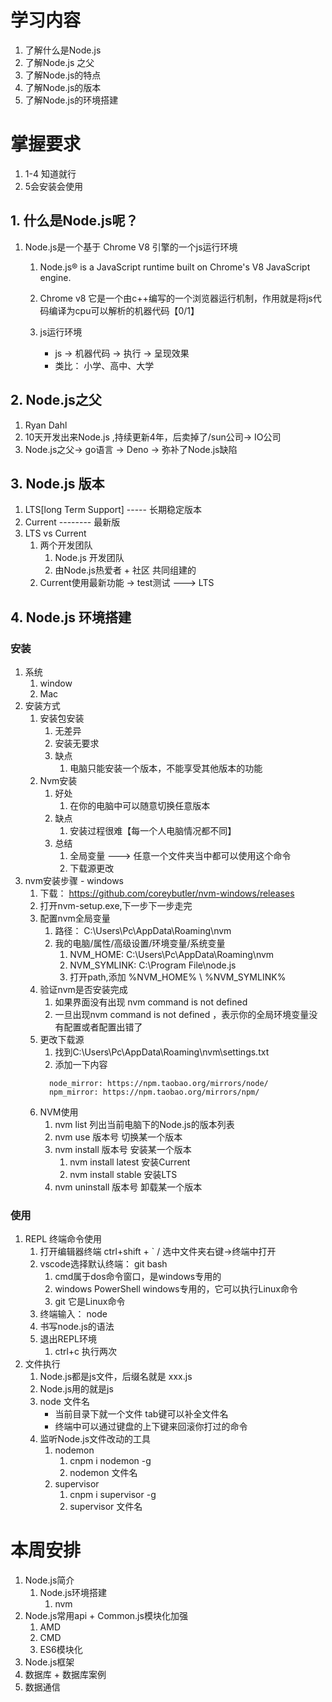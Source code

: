 # 学习内容
1. 了解什么是Node.js
2. 了解Node.js 之父
3. 了解Node.js的特点
4. 了解Node.js的版本
5. 了解Node.js的环境搭建

# 掌握要求
1. 1-4 知道就行
2. 5会安装会使用

## 1. 什么是Node.js呢？
1. Node.js是一个基于 Chrome V8 引擎的一个js运行环境
   1. Node.js® is a JavaScript runtime built on Chrome's V8 JavaScript engine.
   2. Chrome v8   它是一个由c++编写的一个浏览器运行机制，作用就是将js代码编译为cpu可以解析的机器代码【0/1】

   3. js运行环境
      - js -> 机器代码 -> 执行 -> 呈现效果 
      - 类比： 小学、高中、大学
## 2. Node.js之父
   1. Ryan Dahl
   2. 10天开发出来Node.js ,持续更新4年，后卖掉了/sun公司-> IO公司
   3. Node.js之父-> go语言 -> Deno -> 弥补了Node.js缺陷

## 3. Node.js 版本
1. LTS[long Term Support] ----- 长期稳定版本
2. Current  -------- 最新版
3. LTS vs Current 
   1. 两个开发团队   
      1. Node.js 开发团队
      2. 由Node.js热爱者 + 社区 共同组建的 
   2. Current使用最新功能 -> test测试  ---> LTS

## 4. Node.js 环境搭建
### 安装
1. 系统
   1. window
   2. Mac
2. 安装方式
   1. 安装包安装 
      1. 无差异
      2. 安装无要求
      3. 缺点
         1. 电脑只能安装一个版本，不能享受其他版本的功能
   2. Nvm安装
      1. 好处
         1. 在你的电脑中可以随意切换任意版本
      2. 缺点
         1. 安装过程很难【每一个人电脑情况都不同】
      3. 总结
         1. 全局变量 ---> 任意一个文件夹当中都可以使用这个命令
         2. 下载源更改 
3. nvm安装步骤 - windows
   1. 下载： https://github.com/coreybutler/nvm-windows/releases
   2. 打开nvm-setup.exe,下一步下一步走完
   3. 配置nvm全局变量
      1. 路径： C:\Users\Pc\AppData\Roaming\nvm
      2. 我的电脑/属性/高级设置/环境变量/系统变量
         1. NVM_HOME: C:\Users\Pc\AppData\Roaming\nvm
         2. NVM_SYMLINK: C:\Program File\node.js
         3. 打开path,添加 %NVM_HOME%  \   %NVM_SYMLINK%
   4. 验证nvm是否安装完成
      1. 如果界面没有出现  nvm  command  is  not  defined 
      2. 一旦出现nvm  command  is  not  defined ，表示你的全局环境变量没有配置或者配置出错了
   5. 更改下载源
      1. 找到C:\Users\Pc\AppData\Roaming\nvm\settings.txt
      2. 添加一下内容
      ```
        node_mirror: https://npm.taobao.org/mirrors/node/
        npm_mirror: https://npm.taobao.org/mirrors/npm/

      ```
   6. NVM使用
      1. nvm list   列出当前电脑下的Node.js的版本列表
      2. nvm use 版本号         切换某一个版本
      3. nvm install 版本号     安装某一个版本
         1. nvm install latest  安装Current
         2. nvm install stable  安装LTS
      4. nvm uninstall 版本号   卸载某一个版本
### 使用
1. REPL  终端命令使用
   1. 打开编辑器终端    ctrl+shift + ` /  选中文件夹右键->终端中打开
   2. vscode选择默认终端： git bash 
      1. cmd属于dos命令窗口，是windows专用的
      2. windows PowerShell  windows专用的，它可以执行Linux命令
      3. git 它是Linux命令  
   3. 终端输入：  node 
   4. 书写node.js的语法
   5. 退出REPL环境
      1. ctrl+c  执行两次
2. 文件执行 
   1. Node.js都是js文件，后缀名就是  xxx.js   
   2. Node.js用的就是js
   3. node 文件名
      - 当前目录下就一个文件    tab键可以补全文件名
      - 终端中可以通过键盘的上下键来回滚你打过的命令
   4. 监听Node.js文件改动的工具
      1. nodemon
         1. cnpm i nodemon -g
         2. nodemon 文件名
      2. supervisor 
         1. cnpm i supervisor -g
         2. supervisor 文件名


# 本周安排
1. Node.js简介
   1. Node.js环境搭建
      1. nvm
2. Node.js常用api + Common.js模块化加强 
   1. AMD
   2. CMD
   3. ES6模块化
3. Node.js框架
4. 数据库 + 数据库案例
5. 数据通信